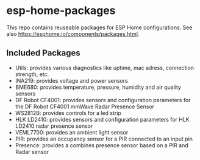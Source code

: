 # esp-home-packages
This repo contains reuseable packages for ESP Home configurations. See also https://esphome.io/components/packages.html.

## Included Packages
- Utils: provides various diagnostics like uptime, mac adress, connection strength, etc.
- INA219: provides voltage and power sensors
- BME680: provides temperature, pressure, humidity and air quality sensors
- DF Robot CF4001: provides sensors and configuration parameters for the DF Robot CF4001 mmWave Radar Presence Sensor
- WS2812B: provides controls for a led strip
- HLK LD2410: provides sensors and configuration parameters for HLK LD2410 radar presence sensor
- VEML7700: provides an ambient light sensor
- PIR: provides an occupancy sensor for a PIR connected to an input pin
- Presence: provides a combines presence sensor based on a PIR and Radar sensor
